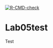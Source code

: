 <!-- badges: start -->
[![R-CMD-check](https://github.com/kerni714/Lab05test/actions/workflows/R-CMD-check.yaml/badge.svg)](https://github.com/kerni714/Lab05test/actions/workflows/R-CMD-check.yaml)
<!-- badges: end -->

# Lab05test
Test
